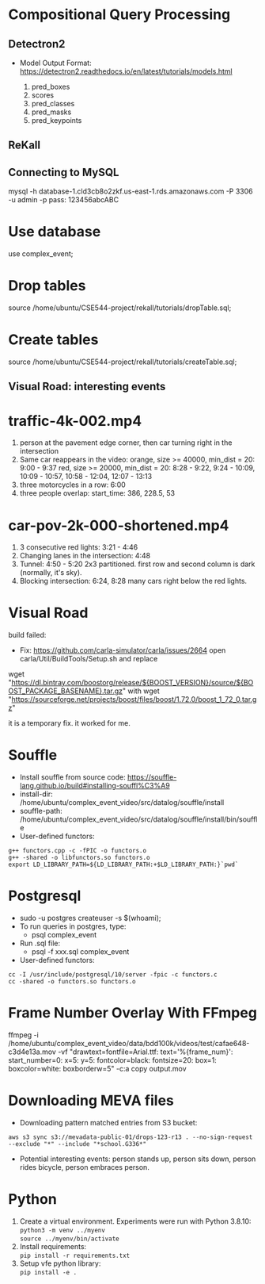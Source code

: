 # Compositional Query Processing

## Detectron2
- Model Output Format: https://detectron2.readthedocs.io/en/latest/tutorials/models.html

    1. pred_boxes
    2. scores
    3. pred_classes
    4. pred_masks
    5. pred_keypoints

## ReKall

## Connecting to MySQL
mysql -h database-1.cld3cb8o2zkf.us-east-1.rds.amazonaws.com -P 3306 -u admin -p
pass: 123456abcABC
# Use database
use complex_event;
# Drop tables
source /home/ubuntu/CSE544-project/rekall/tutorials/dropTable.sql;
# Create tables
source /home/ubuntu/CSE544-project/rekall/tutorials/createTable.sql;

## Visual Road: interesting events
# traffic-4k-002.mp4
1. person at the pavement edge corner, then car turning right in the intersection
2. Same car reappears in the video:
    orange, size >= 40000, min_dist = 20: 9:00 - 9:37
    red, size >= 20000, min_dist = 20: 8:28 - 9:22, 9:24 - 10:09, 10:09 - 10:57, 10:58 - 12:04, 12:07 - 13:13
3. three motorcycles in a row: 6:00
4. three people overlap: start_time: 386, 228.5, 53

# car-pov-2k-000-shortened.mp4
1. 3 consecutive red lights: 3:21 - 4:46
2. Changing lanes in the intersection: 4:48
3. Tunnel: 4:50 - 5:20
    2x3 partitioned. first row and second column is dark (normally, it's sky).
4. Blocking intersection: 6:24, 8:28
    many cars right below the red lights.

# Visual Road
build failed:
- Fix: https://github.com/carla-simulator/carla/issues/2664
open carla/Util/BuildTools/Setup.sh and replace

wget "https://dl.bintray.com/boostorg/release/${BOOST_VERSION}/source/${BOOST_PACKAGE_BASENAME}.tar.gz"
with
wget "https://sourceforge.net/projects/boost/files/boost/1.72.0/boost_1_72_0.tar.gz"

it is a temporary fix. it worked for me.

# Souffle
- Install souffle from source code: https://souffle-lang.github.io/build#installing-souffl%C3%A9
- install-dir: /home/ubuntu/complex_event_video/src/datalog/souffle/install
- souffle-path: /home/ubuntu/complex_event_video/src/datalog/souffle/install/bin/souffle
- User-defined functors:
```
g++ functors.cpp -c -fPIC -o functors.o
g++ -shared -o libfunctors.so functors.o
export LD_LIBRARY_PATH=${LD_LIBRARY_PATH:+$LD_LIBRARY_PATH:}`pwd`
```

# Postgresql
- sudo -u postgres createuser -s $(whoami);
- To run queries in postgres, type:
    * psql complex_event
- Run .sql file:
    * psql -f xxx.sql complex_event
- User-defined functors:
```
cc -I /usr/include/postgresql/10/server -fpic -c functors.c
cc -shared -o functors.so functors.o
```

# Frame Number Overlay With FFmpeg
ffmpeg -i /home/ubuntu/complex_event_video/data/bdd100k/videos/test/cafae648-c3d4e13a.mov -vf "drawtext=fontfile=Arial.ttf: text='%{frame_num}': start_number=0: x=5: y=5: fontcolor=black: fontsize=20: box=1: boxcolor=white: boxborderw=5" -c:a copy output.mov

# Downloading MEVA files
- Downloading pattern matched entries from S3 bucket:
```
aws s3 sync s3://mevadata-public-01/drops-123-r13 . --no-sign-request --exclude "*" --include "*school.G336*"
```
- Potential interesting events: person stands up, person sits down, person rides bicycle, person embraces person.

# Python
1. Create a virtual environment. Experiments were run with Python 3.8.10: \
`python3 -m venv ../myenv` \
`source ../myenv/bin/activate`
1. Install requirements: \
`pip install -r requirements.txt`
1. Setup vfe python library: \
`pip install -e .`